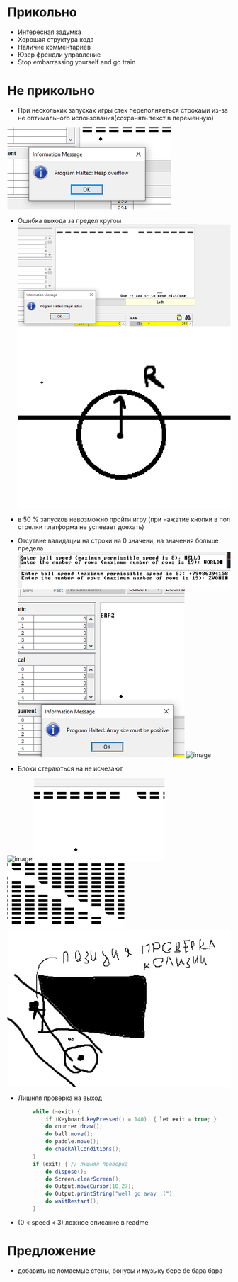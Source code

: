 # Прикольно
- Интересная задумка
- Хорошая структура кода
- Наличие комментариев
- Юзер френдли управление
- Stop embarrassing yourself and go train


# Не прикольно

- При нескольких запусках игры стек переполняеться строками из-за не оптимального испоьзования(сохранять текст в переменную)

![alt text](review_images/image-8.png)

- Ошибка выхода за предел кругом ![](review_images/image.png) 
![alt text](review_images/image-9.png)
- в 50 % запусков невозможно пройти игру (при нажатие кнопки в пол стрелки платформа не успевает доехать)
- Отсутвие валидации на строки на 0 значени, на значения больше предела ![alt text](review_images/image-1.png)
![alt text](review_images/image-5.png)
![alt text](review_images/image-2.png)
![image](https://github.com/user-attachments/assets/1a3c45ed-daf1-40e2-8072-d60097d4c0f3)


- Блоки стераються на не исчезают

![image](https://github.com/user-attachments/assets/d40cd4fc-f211-4e79-b547-c968f82ed84a)
![alt text](review_images/image-4.png)
![alt text](review_images/image-6.png)
![alt text](review_images/image-7.png)

- Лишняя проверка на выход
```C#
		while (~exit) {
			if (Keyboard.keyPressed() = 140)  { let exit = true; }
			do counter.draw();
			do ball.move();
			do paddle.move();
			do checkAllConditions();
		}
		if (exit) { // лишняя проверка
			do dispose();
			do Screen.clearScreen();
            do Output.moveCursor(10,27);
	        do Output.printString("well go away :(");
			do waitRestart();
	    }
```
-  (0 < speed < 3) ложное описание в readme

# Предложение
- добавить не ломаемые стены, бонусы и музыку бере бе бара бара

